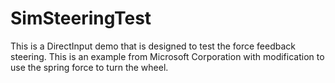 # SimSteeringTest
This is a DirectInput demo that is designed to test the force feedback steering.  This is an example from Microsoft Corporation with modification to use the spring force to turn the wheel.
